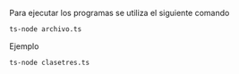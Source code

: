 Para ejecutar los programas se utiliza el siguiente comando


```bash
ts-node archivo.ts
```

Ejemplo
```bash
ts-node clasetres.ts
```